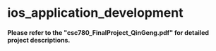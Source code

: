 # ios_application_development

<h4>Please refer to the "csc780_FinalProject_QinGeng.pdf" for detailed project descriptions.</h4>
